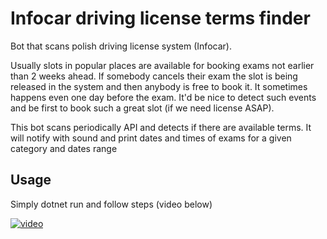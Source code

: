 # Infocar driving license terms finder

Bot that scans polish driving license system (Infocar).

Usually slots in popular places are available for booking exams not earlier than 2 weeks ahead.
If somebody cancels their exam the slot is being released in the system and then anybody is free to book it.
It sometimes happens even one day before the exam. 
It'd be nice to detect such events and be first to book such a great slot (if we need license ASAP).

This bot scans periodically API and detects if there are available terms.
It will notify with sound and print dates and times of exams for a given category and dates range

## Usage
Simply dotnet run and follow steps (video below)

[![video](https://img.youtube.com/vi/mnEHKkGDIX4/0.jpg)](https://www.youtube.com/watch?v=mnEHKkGDIX4)
